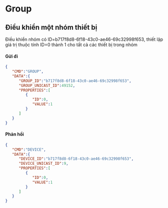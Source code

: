 
# Group
## Điều khiển một nhóm thiết bị
Điều khiển nhóm có ID=b717f8d8-6f18-43c0-ae46-69c32998f653, thiết lập giá trị thuộc tính ID=0 thành 1 cho tất cả các thiết bị trong nhóm
#### Gửi đi

```json
{
   "CMD":"GROUP",
   "DATA":{
      "GROUP_ID":"b717f8d8-6f18-43c0-ae46-69c32998f653",
      "GROUP_UNICAST_ID":49152,
      "PROPERTIES":[
         {
            "ID":0,
            "VALUE":1
         }
      ]
   }
}
```

#### Phản hồi
```json
{
   "CMD":"DEVICE",
   "DATA":{
      "DEVICE_ID":"b717f8d8-6f18-43c0-ae46-69c32998f653",
      "DEVICE_UNICAST_ID":9,
      "PROPERTIES":[
         {
            "ID":0,
            "VALUE":1
         }
      ]
   }
}
```


